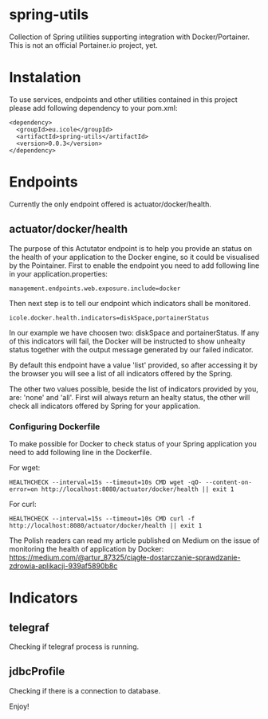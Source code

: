 # spring-utils

Collection of Spring utilities supporting integration with Docker/Portainer. This is not an official Portainer.io project, yet.

# Instalation

To use services, endpoints and other utilities contained in this project please add following dependency to your pom.xml:

```
<dependency>
  <groupId>eu.icole</groupId>
  <artifactId>spring-utils</artifactId>
  <version>0.0.3</version>
</dependency>
```
# Endpoints

Currently the only endpoint offered is actuator/docker/health.

## actuator/docker/health

The purpose of this Actutator endpoint is to help you provide an status on the health of your application to the Docker engine, so it could be visualised by the Pointainer. First to enable the endpoint you need to add following line in your application.properties:

```
management.endpoints.web.exposure.include=docker
```

Then next step is to tell our endpoint which indicators shall be monitored. 

```
icole.docker.health.indicators=diskSpace,portainerStatus
```

In our example we have choosen two: diskSpace and portainerStatus. If any of this indicators will fail, the Docker will be instructed to show unhealty status together with the output message generated by our failed indicator. 

By default this endpoint have a value 'list' provided, so after accessing it by the browser you will see a list of all indicators offered by the Spring.

The other two values possible, beside the list of indicators provided by you, are: 'none' and 'all'. First will always return an healty status, the other will check all indicators offered by Spring for your application.

### Configuring Dockerfile

To make possible for Docker to check status of your Spring application you need to add following line in the Dockerfile.

For wget:
```
HEALTHCHECK --interval=15s --timeout=10s CMD wget -qO- --content-on-error=on http://localhost:8080/actuator/docker/health || exit 1
```

For curl:
```
HEALTHCHECK --interval=15s --timeout=10s CMD curl -f http://localhost:8080/actuator/docker/health || exit 1 
```

The Polish readers can read my article published on Medium on the issue of monitoring the health of application by Docker: https://medium.com/@artur_87325/ciągłe-dostarczanie-sprawdzanie-zdrowia-aplikacji-939af5890b8c

# Indicators

## telegraf

Checking if telegraf process is running.

## jdbcProfile

Checking if there is a connection to database.

Enjoy!
